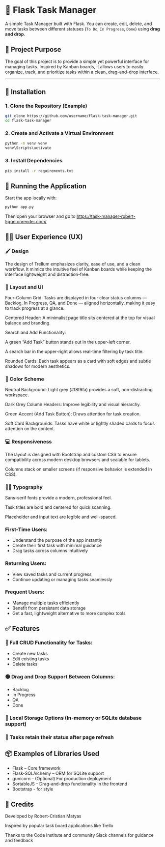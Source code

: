 # 📝 Flask Task Manager

A simple Task Manager built with Flask. You can create, edit, delete, and move tasks between different statuses (`To Do`, `In Progress`, `Done`) using **drag and drop**.

## 🎯 Project Purpose

The goal of this project is to provide a simple yet powerful interface for managing tasks. Inspired by Kanban boards, it allows users to easily organize, track, and prioritize tasks within a clean, drag-and-drop interface.

---

## 🔧 Installation

### 1. Clone the Repository (Example)

```bash
git clone https://github.com/username/flask-task-manager.git
cd flask-task-manager
```

### 2. Create and Activate a Virtual Environment

```bash
python -m venv venv
venv\Scripts\activate
```

### 3. Install Dependencies

```bash
pip install -r requirements.txt
```


## 🚀 Running the Application

Start the app locally with:

```bash
python app.py
```

Then open your browser and go to
https://task-manager-robert-5gqe.onrender.com/
## 🧑‍💻 User Experience (UX)

### 🖌️ Design
The design of Trellum emphasizes clarity, ease of use, and a clean workflow. It mimics the intuitive feel of Kanban boards while keeping the interface lightweight and distraction-free.

### 🎨 Layout and UI
Four-Column Grid: Tasks are displayed in four clear status columns — Backlog, In Progress, QA, and Done — aligned horizontally, making it easy to track progress at a glance.

Centered Header: A minimalist page title sits centered at the top for visual balance and branding.

Search and Add Functionality:

A green “Add Task” button stands out in the upper-left corner.

A search bar in the upper-right allows real-time filtering by task title.

Rounded Cards: Each task appears as a card with soft edges and subtle shadows for modern aesthetics.

### 🎨 Color Scheme
Neutral Background: Light grey (#f8f9fa) provides a soft, non-distracting workspace.

Dark Grey Column Headers: Improve legibility and visual hierarchy.

Green Accent (Add Task Button): Draws attention for task creation.

Soft Card Backgrounds: Tasks have white or lightly shaded cards to focus attention on the content.

### 💻 Responsiveness
The layout is designed with Bootstrap and custom CSS to ensure compatibility across modern desktop browsers and scalable for tablets.

Columns stack on smaller screens (if responsive behavior is extended in CSS).

### 🧑‍🎨 Typography
Sans-serif fonts provide a modern, professional feel.

Task titles are bold and centered for quick scanning.

Placeholder and input text are legible and well-spaced.

### First-Time Users:
- Understand the purpose of the app instantly
- Create their first task with minimal guidance
- Drag tasks across columns intuitively

### Returning Users:
- View saved tasks and current progress
- Continue updating or managing tasks seamlessly

### Frequent Users:
- Manage multiple tasks efficiently
- Benefit from persistent data storage
- Get a fast, lightweight alternative to more complex tools

## ✅ Features

### 🔨 Full CRUD Functionality for Tasks:
- Create new tasks
- Edit existing tasks
- Delete tasks

### 🟢 Drag and Drop Support Between Columns:
- Backlog
- In Progress
- QA
- Done

### 💾 Local Storage Options (In-memory or SQLite database support)
### 🔁 Tasks retain their status after page refresh


## 📦 Examples of Libraries Used
- Flask – Core framework
- Flask-SQLAlchemy – ORM for SQLite support
- gunicorn – (Optional) For production deployment
- SortableJS – Drag-and-drop functionality in the frontend
- Bootstrap - for style

## 🤝 Credits
Developed by Robert-Cristian Matyas

Inspired by popular task board applications like Trello

Thanks to the Code Institute and community Slack channels for guidance and feedback